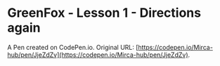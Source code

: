 # GreenFox - Lesson 1 - Directions again

A Pen created on CodePen.io. Original URL: [https://codepen.io/Mirca-hub/pen/JjeZdZv](https://codepen.io/Mirca-hub/pen/JjeZdZv).


